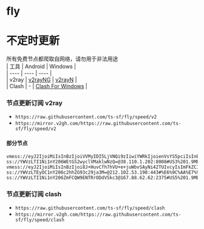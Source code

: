# fly
# 不定时更新
所有免费节点都爬取自网络，请勿用于非法用途  
|  工具  | Android  | Windows  |  
|  ----  | ----   | ----  |  
| v2ray  | [v2rayNG](https://github.com/2dust/v2rayNG/releases) | [v2rayN](https://github.com/2dust/v2rayN/releases) |  
| Clash  | - | [Clash For Windows](https://github.com/2dust/clashN/releases) | 
  
### 节点更新订阅  v2ray
- `https://raw.githubusercontent.com/ts-sf/fly/speed/v2`  
- `https://mirror.v2gh.com/https://raw.githubusercontent.com/ts-sf/fly/speed/v2`  

#### 部分节点  
``` 
vmess://eyJ2IjoiMiIsInBzIjoiVVMyIDI5LjVNQi9zIiwiYWRkIjoienVsYS5pciIsInBvcnQiOiI0NDMiLCJpZCI6Ijk1MGRiNmFhLTQ5MjYtNDYxNi04MTZlLWVjMDMxMmRjYjg3YiIsImFpZCI6IjAiLCJzY3kiOiJhdXRvIiwibmV0Ijoid3MiLCJ0eXBlIjoiIiwiaG9zdCI6ImphaGZramhhLmNmZCIsInBhdGgiOiIvbGlua3dzIiwidGxzIjoidGxzIiwic25pIjoiamFoZmtqaGEuY2ZkIiwidGVzdF9uYW1lIjoiVVMyIn0=
ss://YWVzLTI1Ni1nY206WEtGS2wyclVMaklwNzQ=@38.110.1.202:8008#US3%201.9MB%2Fs
vmess://eyJ2IjoiMiIsInBzIjoi8J+HuvCfh7hVU+e+juWbvSAyNi42TUIvcyIsImFkZCI6IjEwNC4xOS40Ni4yMzMiLCJwb3J0IjoiMjA4NiIsImlkIjoiMjllZWJiNjAtYjI3Yi00YTlkLWJiYTUtOTQ3NzYzZDkyMDVlIiwiYWlkIjoiMCIsInNjeSI6ImF1dG8iLCJuZXQiOiJ3cyIsInR5cGUiOiJub25lIiwiaG9zdCI6ImlwMDAyLTIuZHRrdTQ3Lnh5eiIsInBhdGgiOiJnaXRodWIuY29tL0FsdmluOTk5OSIsInRscyI6IiIsInNuaSI6IiIsInRlc3RfbmFtZSI6IlVT576O5Zu9In0=
ss://YWVzLTEyOC1nY206c2hhZG93c29ja3M=@212.102.53.198:443#%E6%9C%AA%E7%9F%A54%202.2MB%2Fs
ss://YWVzLTI1Ni1nY206ZmFCQW9ENTRrODdVSkc3@167.88.62.62:2375#US5%201.9MB%2Fs
```
### 节点更新订阅  clash
- `https://raw.githubusercontent.com/ts-sf/fly/speed/clash`  
- `https://mirror.v2gh.com/https://raw.githubusercontent.com/ts-sf/fly/speed/clash`  


